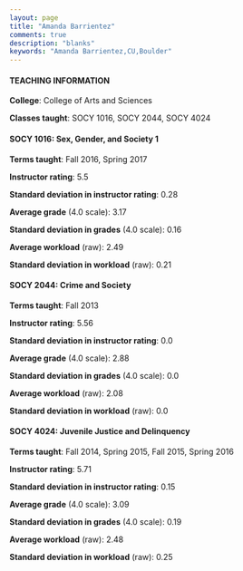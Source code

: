 ```yaml
---
layout: page
title: "Amanda Barrientez" 
comments: true
description: "blanks"
keywords: "Amanda Barrientez,CU,Boulder"
---
```

<head>
<script src="https://ajax.googleapis.com/ajax/libs/jquery/2.1.3/jquery.min.js"></script>
<script src="https://dl.dropboxusercontent.com/s/pc42nxpaw1ea4o9/highcharts.js?dl=0"></script>
<!-- <script src="../assets/js/highcharts.js"></script> -->
<style type="text/css">@font-face {
	font-family: "Bebas Neue";
	src: url(https://www.filehosting.org/file/details/544349/BebasNeue Regular.otf) format("opentype");
	}
	h1.Bebas { 
		font-family: "Bebas Neue", Verdana, Tahoma;
	}
</style>
</head>
	   
#### TEACHING INFORMATION

**College**: College of Arts and Sciences

**Classes taught**: SOCY 1016, SOCY 2044, SOCY 4024

#### SOCY 1016: Sex, Gender, and Society 1

**Terms taught**: Fall 2016, Spring 2017

**Instructor rating**: 5.5

**Standard deviation in instructor rating**: 0.28

**Average grade** (4.0 scale): 3.17

**Standard deviation in grades** (4.0 scale): 0.16

**Average workload** (raw): 2.49

**Standard deviation in workload** (raw): 0.21

#### SOCY 2044: Crime and Society

**Terms taught**: Fall 2013

**Instructor rating**: 5.56

**Standard deviation in instructor rating**: 0.0

**Average grade** (4.0 scale): 2.88

**Standard deviation in grades** (4.0 scale): 0.0

**Average workload** (raw): 2.08

**Standard deviation in workload** (raw): 0.0

#### SOCY 4024: Juvenile Justice and Delinquency

**Terms taught**: Fall 2014, Spring 2015, Fall 2015, Spring 2016

**Instructor rating**: 5.71

**Standard deviation in instructor rating**: 0.15

**Average grade** (4.0 scale): 3.09

**Standard deviation in grades** (4.0 scale): 0.19

**Average workload** (raw): 2.48

**Standard deviation in workload** (raw): 0.25

